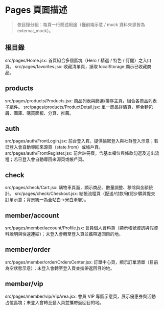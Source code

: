 # Pages 頁面描述

> 依目錄分組：每頁一行簡述用途（僅前端示意 / mock 資料來源皆為 external_mock）。

## 根目錄
src/pages/Home.jsx: 首頁組合多個區塊（Hero / 精選 / 特色 / 訂閱）之入口頁。
src/pages/favorites.jsx: 收藏清單頁，讀取 localStorage 顯示已收藏商品。

## products
src/pages/products/Products.jsx: 商品列表與篩選/排序主頁，組合各商品列表子組件。
src/pages/products/ProductDetail.jsx: 單一商品詳情頁，整合麵包屑、圖庫、購買面板、分頁、推薦。

## auth
src/pages/auth/FrontLogin.jsx: 前台登入頁，提供帳密登入與社群登入示意；若已登入會自動導回來源頁（state.from）或帳戶頁。
src/pages/auth/FrontRegister.jsx: 前台註冊頁，含基本欄位與條款勾選及送出流程；若已登入會自動導回來源頁或帳戶頁。

## check
src/pages/check/Cart.jsx: 購物車頁面，顯示商品、數量調整、移除與金額統計。
src/pages/check/Checkout.jsx: 結帳流程頁（配送/付款/確認步驟與提交訂單示意；背景統一為全站白→米白漸層）。

## member/account
src/pages/member/account/Profile.jsx: 會員個人資料頁（顯示帳號資訊與假資料說明與快速連結）；未登入會轉至登入頁並攜帶返回目的地。

## member/order
src/pages/member/order/OrdersCenter.jsx: 訂單中心頁，顯示訂單清單（目前為空狀態示意）；未登入會轉至登入頁並攜帶返回目的地。

## member/vip
src/pages/member/vip/VipArea.jsx: 會員 VIP 專區示意頁，展示優惠券與活動占位區塊；未登入會轉至登入頁並攜帶返回目的地。
